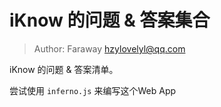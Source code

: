 # iKnow 的问题 & 答案集合

> Author: Faraway <hzylovelyl@qq.com>

iKnow 的问题 & 答案清单。

尝试使用 `inferno.js` 来编写这个Web App
